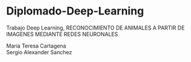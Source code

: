 # Diplomado-Deep-Learning
Trabajo Deep Learning, RECONOCIMIENTO DE ANIMALES A PARTIR DE IMAGENES MEDIANTE REDES NEURONALES 

Maria Teresa Cartagena  
Sergio Alexander Sanchez 
